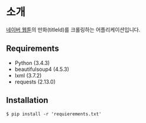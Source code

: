 # 소개

[네이버 웹툰](http://comic.naver.com/webtoon/list.nhn)의 만화(titleId)를 크롤링하는 어플리케이션입니다.


## Requirements
- Python (3.4.3)
- beautifulsoup4 (4.5.3)
- lxml (3.7.2)
- requests (2.13.0)


## Installation
```shell
$ pip install -r 'requierements.txt'
```

